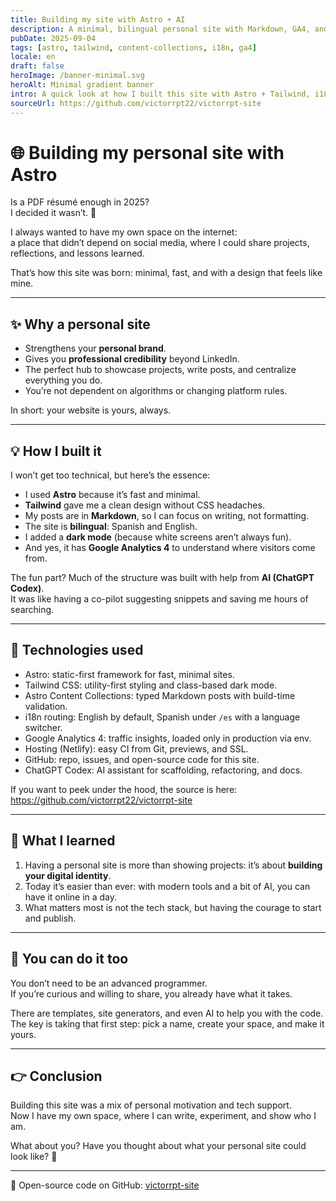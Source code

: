 ```yaml
---
title: Building my site with Astro + AI
description: A minimal, bilingual personal site with Markdown, GA4, and dark mode.
pubDate: 2025-09-04
tags: [astro, tailwind, content-collections, i18n, ga4]
locale: en
draft: false
heroImage: /banner-minimal.svg
heroAlt: Minimal gradient banner
intro: A quick look at how I built this site with Astro + Tailwind, i18n, Markdown posts, GA4, and a clean dark mode.
sourceUrl: https://github.com/victorrpt22/victorrpt-site
---
```


# 🌐 Building my personal site with Astro

Is a PDF résumé enough in 2025?  
I decided it wasn’t. 🚀  

I always wanted to have my own space on the internet:  
a place that didn’t depend on social media, where I could share projects, reflections, and lessons learned.  

That’s how this site was born: minimal, fast, and with a design that feels like mine.

---

## ✨ Why a personal site

- Strengthens your **personal brand**.  
- Gives you **professional credibility** beyond LinkedIn.  
- The perfect hub to showcase projects, write posts, and centralize everything you do.  
- You’re not dependent on algorithms or changing platform rules.  

In short: your website is yours, always.  

---

## 💡 How I built it

I won’t get too technical, but here’s the essence:  
- I used **Astro** because it’s fast and minimal.  
- **Tailwind** gave me a clean design without CSS headaches.  
- My posts are in **Markdown**, so I can focus on writing, not formatting.  
- The site is **bilingual**: Spanish and English.  
- I added a **dark mode** (because white screens aren’t always fun).  
- And yes, it has **Google Analytics 4** to understand where visitors come from.  

The fun part? Much of the structure was built with help from **AI (ChatGPT Codex)**.  
It was like having a co-pilot suggesting snippets and saving me hours of searching.  

---

## 🧰 Technologies used

- Astro: static-first framework for fast, minimal sites.
- Tailwind CSS: utility-first styling and class-based dark mode.
- Astro Content Collections: typed Markdown posts with build-time validation.
- i18n routing: English by default, Spanish under `/es` with a language switcher.
- Google Analytics 4: traffic insights, loaded only in production via env.
- Hosting (Netlify): easy CI from Git, previews, and SSL.
- GitHub: repo, issues, and open-source code for this site.
- ChatGPT Codex: AI assistant for scaffolding, refactoring, and docs.

If you want to peek under the hood, the source is here:  
https://github.com/victorrpt22/victorrpt-site

---

## 🔑 What I learned

1. Having a personal site is more than showing projects: it’s about **building your digital identity**.  
2. Today it’s easier than ever: with modern tools and a bit of AI, you can have it online in a day.  
3. What matters most is not the tech stack, but having the courage to start and publish.  

---

## 📌 You can do it too

You don’t need to be an advanced programmer.  
If you’re curious and willing to share, you already have what it takes.  

There are templates, site generators, and even AI to help you with the code.  
The key is taking that first step: pick a name, create your space, and make it yours.  

---

## 👉 Conclusion

Building this site was a mix of personal motivation and tech support.  
Now I have my own space, where I can write, experiment, and show who I am.  

What about you? Have you thought about what your personal site could look like? 🚀  

---

🔗 Open-source code on GitHub: [victorrpt-site](https://github.com/victorrpt22/victorrpt-site)  
